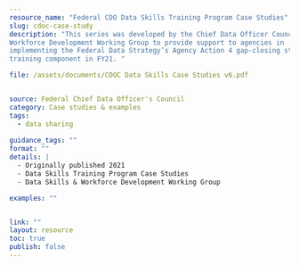 ```yaml
---
resource_name: "Federal CDO Data Skills Training Program Case Studies"
slug: cdoc-case-study
description: "This series was developed by the Chief Data Officer Council’s Data Skills & 
Workforce Development Working Group to provide support to agencies in 
implementing the Federal Data Strategy’s Agency Action 4 gap-closing strategy 
training component in FY21. "

file: /assets/documents/CDOC Data Skills Case Studies v6.pdf


source: Federal Chief Data Officer's Council
category: Case studies & examples
tags:
  - data sharing
 
guidance_tags: ""
format: ""
details: |
  - Originally published 2021
  - Data Skills Training Program Case Studies
  - Data Skills & Workforce Development Working Group

examples: ""


link: ""
layout: resource
toc: true
publish: false
---
```

